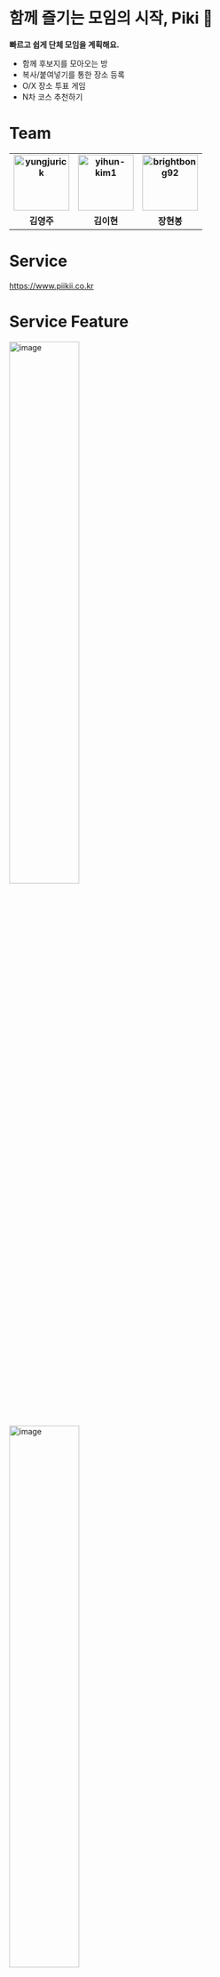 # 함께 즐기는 모임의 시작, Piki 🧡

**빠르고 쉽게 단체 모임을 계획해요.**

- 함께 후보지를 모아오는 방
- 복사/붙여넣기를 통한 장소 등록
- O/X 장소 투표 게임
- N차 코스 추천하기

# Team

<div>
<table style="font-weight : bold">
      <tr>
         <td align="center">
              <a href="https://github.com/yungjurick">                 
                  <img alt="yungjurick" src="https://avatars.githubusercontent.com/u/15336672?v=4" width="100" />            
              </a>
          </td>
          <td align="center">
              <a href="https://github.com/yihyun-kim1">                 
                  <img alt="yihun-kim1" src="https://avatars.githubusercontent.com/u/93534188?v=4" width="100" />            
              </a>
          </td>
          <td align="center">
              <a href="https://github.com/brightbong92">                 
                  <img alt="brightbong92" src="https://avatars.githubusercontent.com/u/51194127?v=4" width="100" />            
              </a>
          </td> 
      </tr>
      <tr>
          <td align="center">김영주</td>
          <td align="center">김이현</td>
          <td align="center">장현봉</td>
      </tr>
  </table>
</div>

# Service

https://www.piikii.co.kr

# Service Feature

<div>
    <img
        width="50%"
        alt="image"
        src="https://github.com/user-attachments/assets/1676e726-8d84-4c0c-8288-d3f87a86f6f0"
    />
    <img
        width="50%"
        alt="image"
        src="https://github.com/user-attachments/assets/f5349ce9-bb2d-4fc9-ab89-699b1bcb1c10"
    />
     <img
        width="50%"
        alt="image"
        src="https://github.com/user-attachments/assets/1dd6d922-620b-4e16-8b5d-f7ea4af1c939"
    />
           <img
        width="50%"
        alt="image"
        src="https://github.com/user-attachments/assets/308f71a0-5ce2-4694-aff6-eafbfcced08d"
    />
    <img
        width="50%"
        alt="image"
        src="https://github.com/user-attachments/assets/843cfdd7-5dbe-4a2e-a28e-d39bcf431bdb"
    />
    <img
        width="50%"
        alt="image"
        src="https://github.com/user-attachments/assets/1e7fe43b-643f-4d2d-90fa-fbfb3264bc5a"
    />
</div>

# Application Flow

<img width="1600" alt="piki-application-flow" src="https://github.com/user-attachments/assets/c8b8195c-5718-45ce-9c78-3d7bcd2f24bf">

# Tech

| 구분 | 내용
| -- | -- |
| Framework | Next.js(v14) App router | 
| Network | Axios, TanStack-Query(v5) |
| Package Manager | pnpm |
| Style | TailwindCSS, shadcn/ui |
| State Management | ContextAPI, Web-Storage |
| Library | React-Hook-Form, Zod, react-beautiful-dnd |
| CI/CD | github, vercel |

# Tech Feature
<div>
  <img src="https://github.com/user-attachments/assets/d0ee6c73-f2af-45f7-8dfe-b371b0665178" alt="image"/>
</div>


